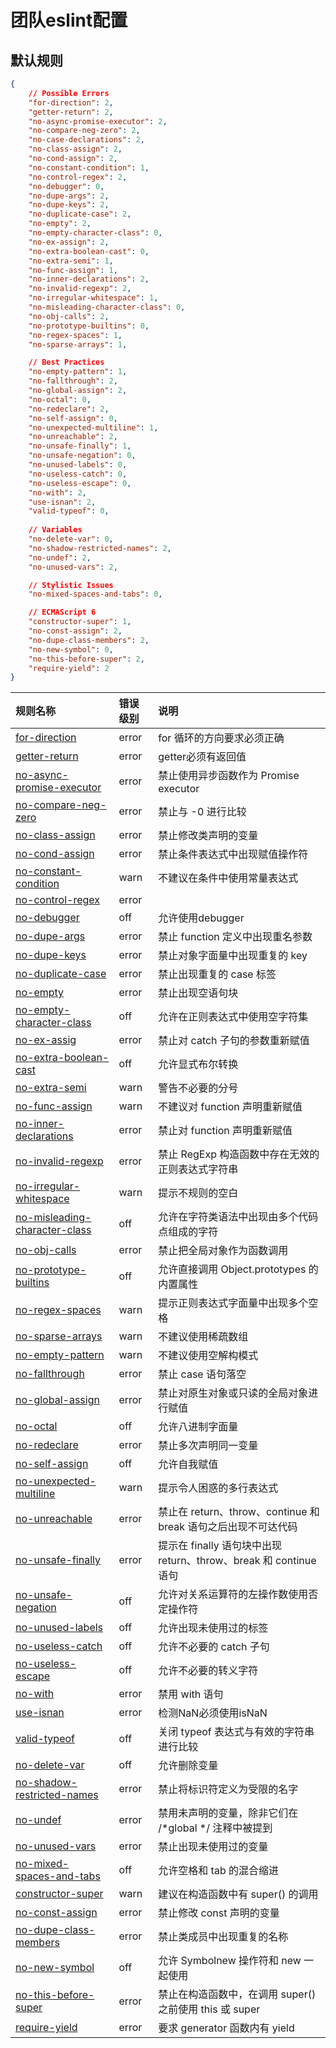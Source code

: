 # 团队eslint配置

## 默认规则

```json
{
    // Possible Errors
    "for-direction": 2,
    "getter-return": 2,
    "no-async-promise-executor": 2,
    "no-compare-neg-zero": 2,
    "no-case-declarations": 2,
    "no-class-assign": 2,
    "no-cond-assign": 2,
    "no-constant-condition": 1,
    "no-control-regex": 2,
    "no-debugger": 0,
    "no-dupe-args": 2,
    "no-dupe-keys": 2,
    "no-duplicate-case": 2,
    "no-empty": 2,
    "no-empty-character-class": 0,
    "no-ex-assign": 2,
    "no-extra-boolean-cast": 0,
    "no-extra-semi": 1,
    "no-func-assign": 1,
    "no-inner-declarations": 2,
    "no-invalid-regexp": 2,
    "no-irregular-whitespace": 1,
    "no-misleading-character-class": 0,
    "no-obj-calls": 2,
    "no-prototype-builtins": 0,
    "no-regex-spaces": 1,
    "no-sparse-arrays": 1,

    // Best Practices
    "no-empty-pattern": 1,
    "no-fallthrough": 2,
    "no-global-assign": 2,
    "no-octal": 0,
    "no-redeclare": 2,
    "no-self-assign": 0,
    "no-unexpected-multiline": 1,
    "no-unreachable": 2,
    "no-unsafe-finally": 1,
    "no-unsafe-negation": 0,
    "no-unused-labels": 0,
    "no-useless-catch": 0,
    "no-useless-escape": 0,
    "no-with": 2,
    "use-isnan": 2,
    "valid-typeof": 0,
    
    // Variables
    "no-delete-var": 0,
    "no-shadow-restricted-names": 2,
    "no-undef": 2,
    "no-unused-vars": 2,

    // Stylistic Issues
    "no-mixed-spaces-and-tabs": 0,

    // ECMAScript 6
    "constructor-super": 1,
    "no-const-assign": 2,
    "no-dupe-class-members": 2,
    "no-new-symbol": 0,
    "no-this-before-super": 2,
    "require-yield": 2
}
```

| 规则名称        | 错误级别           | 说明  |
| :------------- |:-------------| :-----|
| [for-direction](https://eslint.org/docs/rules/for-direction) | error | for 循环的方向要求必须正确 |
| [getter-return](https://eslint.org/docs/rules/getter-return)      | error | getter必须有返回值 |
| [no-async-promise-executor](https://eslint.org/docs/rules/no-async-promise-executor)| error | 禁止使用异步函数作为 Promise executor |
| [no-compare-neg-zero](https://eslint.org/docs/rules/no-compare-neg-zero) | error | 禁止与 -0 进行比较 |
| [no-class-assign](https://eslint.org/docs/rules/no-class-assign) | error | 禁止修改类声明的变量 |
| [no-cond-assign](https://eslint.org/docs/rules/no-cond-assign) | error | 禁止条件表达式中出现赋值操作符 |
| [no-constant-condition](https://eslint.org/docs/rules/no-constant-condition) | warn | 不建议在条件中使用常量表达式 |
| [no-control-regex](https://eslint.org/docs/rules/no-control-regex) | error |  |
| [no-debugger](https://eslint.org/docs/rules/no-debugger) | off | 允许使用debugger |
| [no-dupe-args](https://eslint.org/docs/rules/no-dupe-args) | error | 禁止 function 定义中出现重名参数 |
| [no-dupe-keys](https://eslint.org/docs/rules/no-dupe-keys) | error | 禁止对象字面量中出现重复的 key |
| [no-duplicate-case](https://eslint.org/docs/rules/no-duplicate-case) | error | 禁止出现重复的 case 标签 |
| [no-empty](https://eslint.org/docs/rules/no-empty) | error | 禁止出现空语句块 |
| [no-empty-character-class](https://eslint.org/docs/rules/no-empty-character-class) | off | 允许在正则表达式中使用空字符集 |
| [no-ex-assig](https://eslint.org/docs/rules/no-ex-assig) | error | 禁止对 catch 子句的参数重新赋值 |
| [no-extra-boolean-cast](https://eslint.org/docs/rules/no-extra-boolean-cast) | off | 允许显式布尔转换 |
| [no-extra-semi](https://eslint.org/docs/rules/no-extra-semi) | warn | 警告不必要的分号 |
| [no-func-assign](https://eslint.org/docs/rules/no-func-assign) | warn | 不建议对 function 声明重新赋值 |
| [no-inner-declarations](https://eslint.org/docs/rules/no-inner-declarations) | error | 禁止对 function 声明重新赋值 |
| [no-invalid-regexp](https://eslint.org/docs/rules/no-invalid-regexp) | error | 禁止 RegExp 构造函数中存在无效的正则表达式字符串 |
| [no-irregular-whitespace](https://eslint.org/docs/rules/no-irregular-whitespace) | warn | 提示不规则的空白 |
| [no-misleading-character-class](https://eslint.org/docs/rules/no-misleading-character-class) | off | 允许在字符类语法中出现由多个代码点组成的字符 |
| [no-obj-calls](https://eslint.org/docs/rules/no-obj-calls) | error | 禁止把全局对象作为函数调用 |
| [no-prototype-builtins](https://eslint.org/docs/rules/no-prototype-builtins) | off | 允许直接调用 Object.prototypes 的内置属性 |
| [no-regex-spaces](https://eslint.org/docs/rules/no-regex-spaces) | warn | 提示正则表达式字面量中出现多个空格 |
| [no-sparse-arrays](https://eslint.org/docs/rules/no-sparse-arrays) | warn | 不建议使用稀疏数组 |
| [no-empty-pattern](https://eslint.org/docs/rules/no-empty-pattern) | warn | 不建议使用空解构模式 |
| [no-fallthrough](https://eslint.org/docs/rules/no-fallthrough) | error | 禁止 case 语句落空 |
| [no-global-assign](https://eslint.org/docs/rules/no-global-assign) | error | 禁止对原生对象或只读的全局对象进行赋值 |
| [no-octal](https://eslint.org/docs/rules/no-octal) | off | 允许八进制字面量 |
| [no-redeclare](https://eslint.org/docs/rules/no-redeclare) | error | 禁止多次声明同一变量 |
| [no-self-assign](https://eslint.org/docs/rules/no-self-assign) | off | 允许自我赋值 |
| [no-unexpected-multiline](https://eslint.org/docs/rules/no-unexpected-multiline) | warn | 提示令人困惑的多行表达式 |
| [no-unreachable](https://eslint.org/docs/rules/no-unreachable) | error | 禁止在 return、throw、continue 和 break 语句之后出现不可达代码 |
| [no-unsafe-finally](https://eslint.org/docs/rules/no-unsafe-finally) | error | 提示在 finally 语句块中出现 return、throw、break 和 continue 语句 |
| [no-unsafe-negation](https://eslint.org/docs/rules/no-unsafe-negation) | off | 允许对关系运算符的左操作数使用否定操作符 |
| [no-unused-labels](https://eslint.org/docs/rules/no-unused-labels) | off | 允许出现未使用过的标签 |
| [no-useless-catch](https://eslint.org/docs/rules/no-useless-catch) | off | 允许不必要的 catch 子句 |
| [no-useless-escape](https://eslint.org/docs/rules/no-useless-escape) | off | 允许不必要的转义字符 |
| [no-with](https://eslint.org/docs/rules/no-with) | error | 禁用 with 语句 |
| [use-isnan](https://eslint.org/docs/rules/use-isnan) | error | 检测NaN必须使用isNaN |
| [valid-typeof](https://eslint.org/docs/rules/valid-typeof) | off | 关闭 typeof 表达式与有效的字符串进行比较 |
| [no-delete-var](https://eslint.org/docs/rules/no-delete-var) | off | 允许删除变量 |
| [no-shadow-restricted-names](https://eslint.org/docs/rules/no-shadow-restricted-names) | error | 禁止将标识符定义为受限的名字 |
| [no-undef](https://eslint.org/docs/rules/no-undef) | error | 禁用未声明的变量，除非它们在 /*global */ 注释中被提到 |
| [no-unused-vars](https://eslint.org/docs/rules/no-unused-vars) | error | 禁止出现未使用过的变量 |
| [no-mixed-spaces-and-tabs](https://eslint.org/docs/rules/no-mixed-spaces-and-tabs) | off | 允许空格和 tab 的混合缩进 |
| [constructor-super](https://eslint.org/docs/rules/constructor-super) | warn | 建议在构造函数中有 super() 的调用 |
| [no-const-assign](https://eslint.org/docs/rules/no-const-assign) | error | 禁止修改 const 声明的变量 |
| [no-dupe-class-members](https://eslint.org/docs/rules/no-dupe-class-members) | error | 禁止类成员中出现重复的名称 |
| [no-new-symbol](https://eslint.org/docs/rules/no-new-symbol) | off | 允许 Symbolnew 操作符和 new 一起使用 |
| [no-this-before-super](https://eslint.org/docs/rules/no-this-before-super) | error | 禁止在构造函数中，在调用 super() 之前使用 this 或 super |
| [require-yield](https://eslint.org/docs/rules/require-yield) | error | 要求 generator 函数内有 yield |